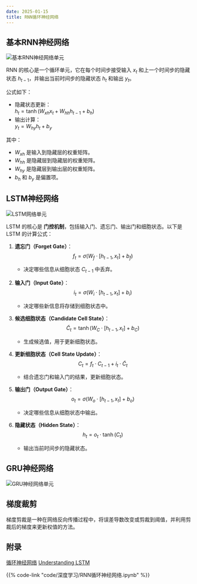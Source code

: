 ```yaml
---
date: 2025-01-15
title: RNN循环神经网络
---
```

## 基本RNN神经网络

![基本RNN神经网络单元](/imgs/人工智能/深度学习/基本RNN神经网络单元.png)

RNN 的核心是一个循环单元，它在每个时间步接受输入 $x_t$ 和上一个时间步的隐藏状态 $h_{t-1}$，并输出当前时间步的隐藏状态 $h_t$ 和输出 $y_t$。

公式如下：

- 隐藏状态更新：  
  $h_t = \tanh(W_{xh} x_t + W_{hh} h_{t-1} + b_h)$
- 输出计算：  
  $y_t = W_{hy} h_t + b_y$

其中：

- $W_{xh}$ 是输入到隐藏层的权重矩阵。
- $W_{hh}$ 是隐藏层到隐藏层的权重矩阵。
- $W_{hy}$ 是隐藏层到输出层的权重矩阵。
- $b_h$ 和 $b_y$ 是偏置项。

## LSTM神经网络

![LSTM网络单元](/imgs/人工智能/深度学习/LSTM网络单元.png)

LSTM 的核心是 **门控机制**，包括输入门、遗忘门、输出门和细胞状态。以下是 LSTM 的计算公式：

1. **遗忘门（Forget Gate）**：
   $$
   f_t = \sigma(W_f \cdot [h_{t-1}, x_t] + b_f)
   $$
   - 决定哪些信息从细胞状态 $C_{t-1}$ 中丢弃。

2. **输入门（Input Gate）**：
   $$
   i_t = \sigma(W_i \cdot [h_{t-1}, x_t] + b_i)
   $$
   - 决定哪些新信息将存储到细胞状态中。

3. **候选细胞状态（Candidate Cell State）**：
   $$
   \tilde{C}_t = \tanh(W_C \cdot [h_{t-1}, x_t] + b_C)
   $$
   - 生成候选值，用于更新细胞状态。

4. **更新细胞状态（Cell State Update）**：
   $$
   C_t = f_t \cdot C_{t-1} + i_t \cdot \tilde{C}_t
   $$
   - 结合遗忘门和输入门的结果，更新细胞状态。

5. **输出门（Output Gate）**：
   $$
   o_t = \sigma(W_o \cdot [h_{t-1}, x_t] + b_o)
   $$
   - 决定哪些信息从细胞状态中输出。

6. **隐藏状态（Hidden State）**：
   $$
   h_t = o_t \cdot \tanh(C_t)
   $$
   - 输出当前时间步的隐藏状态。

## GRU神经网络

![GRU神经网络单元](/imgs/人工智能/深度学习/GRU神经网络单元.png)

## 梯度裁剪

梯度剪裁是一种在网络反向传播过程中，将误差导数改变或剪裁到阈值，并利用剪裁后的梯度来更新权值的方法。

## 附录

[循环神经网络](https://www.cnblogs.com/wuliytTaotao/p/9512963.html)
[Understanding LSTM](http://colah.github.io/posts/2015-08-Understanding-LSTMs/)

{{% code-link "code/深度学习/RNN循环神经网络.ipynb" %}}
